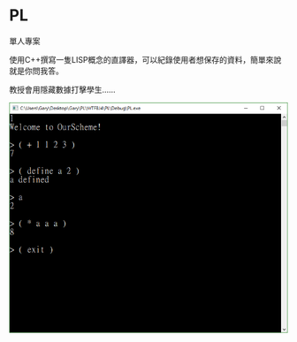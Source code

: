 # PL

單人專案

使用C++撰寫一隻LISP概念的直譯器，可以紀錄使用者想保存的資料，簡單來說就是你問我答。

教授會用隱藏數據打擊學生……

![image](https://github.com/garykillyou/PL/blob/master/screenShots/%E5%9F%B7%E8%A1%8C%E7%95%AB%E9%9D%A2.png)
